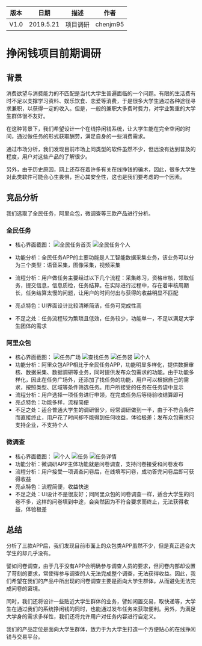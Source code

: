 
| 版本 | 日期      | 描述 | 作者   |
| ---- | --------- | ---- | ------ |
| V1.0 | 2019.5.21 | 项目调研 | chenjm95 |

# 挣闲钱项目前期调研

## 背景
消费欲望与消费能力的不匹配是当代大学生普遍面临的一个问题。有限的生活费有时不足以支撑学习资料、娱乐饮食、恋爱等消费，于是很多大学生通过各种途径寻求兼职，以获得一定的收入。但是，一般的兼职大多费时费力，对学业繁重的大学生群体很不友好。

在这种背景下，我们希望设计一个在线挣闲钱系统，让大学生能在完全空闲的时间，通过做任务的形式获取酬劳，满足自身的一些消费需求。

通过市场分析，我们发现目前市场上同类型的软件虽然不少，但远没有达到普及的程度，用户对这些产品的了解很少。

另外，由于历史原因，网上还存在着许多有关在线挣钱的骗术，因此，很多大学生对此类软件可能会心生畏惧，担心其安全性，这也是我们要考虑的一个因素。

## 竞品分析
我们选取了全民任务，阿里众包，微调查等三款产品进行分析。

### 全民任务
* 核心界面截图：
![全民任务首页](imgs/全民任务1.PNG)
![全民任务个人](imgs/全民任务2.PNG)

* 功能分析：全民任务APP的主要功能是人工智能数据采集业务，该业务可以分为三个类型：语音采集，图像采集，视频采集
* 流程分析：用户做任务主要经过以下几个流程：采集练习，资格审核，领取任务，提交信息，信息质检，任务结算。在实际进行过程中，存在着审核周期长，任务结算太慢的问题，让用户的时间付出与获得的收益明显不匹配
* 亮点特色：UI界面设计比较清晰简洁，任务可完成性高
* 不足之处：任务流程较为繁琐且低效，任务较少，功能单一，不足以满足大学生团体的需求

### 阿里众包
* 核心界面截图：
![任务广场](imgs/阿里任务广场.png)
![查找任务](imgs/阿里查找任务.png)
![任务袋](imgs/任务袋.PNG)
![个人](imgs/阿里个人.png)
* 功能分析：阿里众包APP相比于全民任务APP，功能明显多样化，提供数据审核、数据采集、数据调研等业务，同时提供发布众包需求的功能。由于功能多样化，因此在任务广场外，还添加了找任务的功能，用户可以根据自己的需求，按照类型、区域等条件筛选任务。用户所接受的任务在任务袋中显示
* 流程分析：用户选择一项任务进行申领，在完成任务后等待验收结算即可
* 亮点特色：功能多样，流程简便
* 不足之处：适合普通大学生的调研很少，经常调研做到一半，由于不符合条件而直接终止，用户花了时间却不能得到任何收益，体验极差；发布众包需求只支持企业，不支持个人

### 微调查
* 核心界面截图：
![个人](imgs/微调查1.png)
![任务](imgs/微调查2.PNG)
![任务详情](imgs/微调查3.PNG)
* 功能分析：微调研APP主体功能就是问卷调查，支持问卷接受和问卷发布
* 流程分析：用户接受一项调查问卷后，在线填写问卷，成功答完问卷后即可获得收益
* 亮点特色：流程简便，收益快速
* 不足之处：UI设计不是很友好；同阿里众包的问卷调查一样，适合大学生的问卷不多，这样的问卷填到中途，会突然因为不符合要求而终止，无法获得收益，体验极差

## 总结
分析了三款APP后，我们发现目前市面上的众包类APP虽然不少，但是真正适合大学生的却几乎没有。

譬如问卷调查，由于几乎没有APP会明确参与调查人员的要求，但问卷内部却设置了苛刻的要求，常使得参与调查的人无法完成整个调查，无法获得收益。因此，我们希望在我们的产品中所出现的问卷调查主要是面向大学生群体，从而避免无法完成问卷的窘境。

同时，我们还将设计一些贴近大学生群体的业务，譬如闲置交易，取快递等，大学生在通过我们的系统挣闲钱的同时，也能通过发布任务来获取便利。另外，为满足大学身的需求多样性，我们还将允许用户对任务内容进行自定义。

我们的产品定位是面向大学生群体，致力于为大学生打造一个方便贴心的在线挣闲钱与交易平台。
